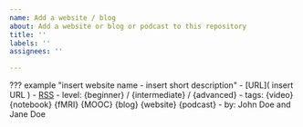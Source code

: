 ```yaml
---
name: Add a website / blog
about: Add a website or blog or podcast to this repository
title: ''
labels: ''
assignees: ''

---
```


??? example "insert website name - insert short description"
    -   [URL]( insert URL )
    -   [RSS](_insert_RSS_feed)
    -   level: {beginner} / {intermediate} / {advanced}
    -   tags: {video} {notebook} {fMRI} {MOOC} {blog} {website} {podcast}
    -   by: John Doe and Jane Doe
